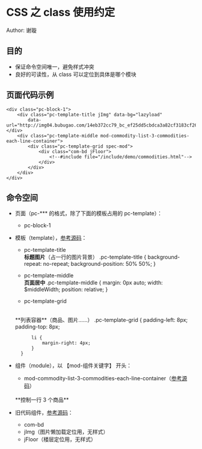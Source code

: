 CSS 之 class 使用约定
============

Author: 谢璇

## 目的
* 保证命令空间唯一，避免样式冲突
* 良好的可读性，从 class 可以定位到具体是哪个模块

## 页面代码示例

    <div class="pc-block-1">
        <div class="pc-template-title jImg" data-bg="lazyload"
            data-url="http://img04.bubugao.com/14eb372cc79_bc_ef25dd5cbdca3a82cf3183cf2634fadd_1000x86.jpeg"></div>
        <div class="pc-template-middle mod-commodity-list-3-commodities-each-line-container">
            <div class="pc-template-grid spec-mod">
                <div class="com-bd jFloor">
                    <!--#include file="/include/demo/commodities.html"-->
                </div>
            </div>
        </div>
    </div>

## 命令空间
* 页面（pc-\*\*\* 的格式，除了下面的模板占用的 pc-template）：
  * pc-block-1

* 模板（template），[参考源码](http://git.bubugao.com/fe-topic/pc-topic/blob/master/sass/template/1.0.0/common.scss)：
  * pc-template-title
    <br />
    **标题图片**（占一行的图片背景）
        .pc-template-title {
            background-repeat: no-repeat;
            background-position: 50% 50%;
        }
            
  * pc-template-middle
    <br />
    **页面居中**
        .pc-template-middle {
            margin: 0px auto;
            width: $middleWidth;
            position: relative;
        }
            
  * pc-template-grid
  <br />
  **列表容器**（商品、图片……）
        .pc-template-grid {
            padding-left: 8px;
            padding-top: 8px;
            
            li {
                margin-right: 4px;
            }
        }

* 组件（module），以 【mod-组件关键字】 开头：
  * mod-commodity-list-3-commodities-each-line-container（[参考源码](http://git.bubugao.com/fe-topic/pc-topic/blob/master/sass/module/commodity-list/1.0.0/style.scss)）
  <br />
  **控制一行 3 个商品**

* 旧代码组件，[参考源码](http://git.bubugao.com/fe-topic/pc-topic/blob/master/sass/app.scss)：
  * com-bd
  * jImg（图片懒加载定位用，无样式）
  * jFloor（楼层定位用，无样式）
